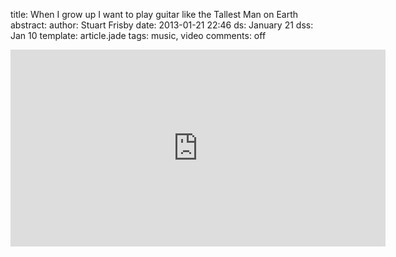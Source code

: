 title: When I grow up I want to play guitar like the Tallest Man on Earth
abstract: 
author: Stuart Frisby
date: 2013-01-21 22:46
ds: January 21
dss: Jan 10
template: article.jade
tags: music, video
comments: off

<iframe width="600" height="315" src="http://www.youtube.com/embed/JLRTleMY_mc?theme=dark&color=white" frameborder="0" allowfullscreen></iframe>